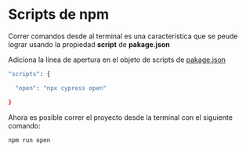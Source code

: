 # Scripts de npm

Correr comandos desde al terminal es una característica que se peude lograr usando la propiedad **script** de **pakage.json**

Adiciona la línea de apertura en el objeto de scripts de [pakage.json](Proyecto-Prueba/package.json)
```bash
"scripts": {

  "open": "npx cypress open"

}
```

Ahora es posible correr el proyecto desde la terminal con el siguiente comando:

```bash
npm run open
```